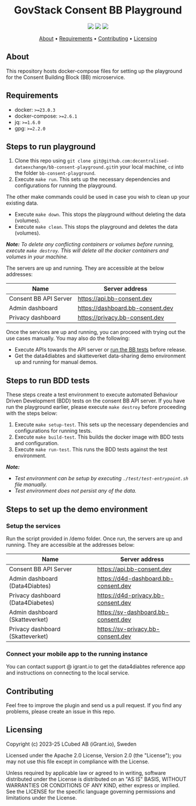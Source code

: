 <h1 align="center">
    GovStack Consent BB Playground
</h1>

<p align="center">
    <a href="/../../commits/" title="Last Commit"><img src="https://img.shields.io/github/last-commit/decentralised-dataexchange/bb-consent-playground?style=flat"></a>
    <a href="/../../issues" title="Open Issues"><img src="https://img.shields.io/github/issues/decentralised-dataexchange/bb-consent-playground?style=flat"></a>
    <a href="./LICENSE" title="License"><img src="https://img.shields.io/badge/License-Apache%202.0-yellowgreen?style=flat"></a>
</p>

<p align="center">
  <a href="#about">About</a> •
  <a href="#requirements">Requirements</a> •
  <a href="#contributing">Contributing</a> •
  <a href="#licensing">Licensing</a>
</p>

## About

This repository hosts docker-compose files for setting up the playground for the Consent Building Block (BB) microservice.

## Requirements

- docker: `>=23.0.3`
- docker-compose: `>=2.6.1`
- jq: `>=1.6.0`
- gpg: `>=2.2.0`

## Steps to run playground

1. Clone this repo using `git clone git@github.com:decentralised-dataexchange/bb-consent-playground.git`in your local machine, `cd` into the folder `bb-consent-playground`.
2. Execute `make run`. This sets up the necessary dependencies and configurations for running the playground.

The other make commands could be used in case you wish to clean up your existing data. 
* Execute `make down`. This stops the playground without deleting the data (volumes).
* Execute `make clean`. This stops the playground and deletes the data (volumes).

***Note:** To delete any conflicting containers or volumes before running, execute `make destroy`. This will delete all the docker containers and volumes in your machine.*

The servers are up and running. They are accessible at the below addresses:

| Name                   | Server address                   |
| ---------------------- | -------------------------------- |
| Consent BB API  Server | https://api.bb-consent.dev       |
| Admin dashboard        | https://dashboard.bb-consent.dev |
| Privacy dashboard      | https://privacy.bb-consent.dev   |

Once the services are up and running, you can proceed with trying out the use cases manually. You may also do the following:

* Execute APIs towards the API server or [run the BB tests](#steps-to-run-bdd-tests) before release.
* Get the data4diabtes and skatteverket data-sharing demo environment up and running for manual demos. 

## Steps to run BDD tests

These steps create a test environment to execute automated Behaviour Driven Development (BDD) tests on the consent BB API server. If you have run the playground earlier, please execute `make destroy` before proceeding with the steps below: 

1. Execute `make setup-test`. This sets up the necessary dependencies and configurations for running tests.
2. Execute `make build-test`. This builds the docker image with BDD tests and configuration.
3. Execute `make run-test`. This runs the BDD tests against the test environment.

***Note:***
- *Test environment can be setup by executing `./test/test-entrypoint.sh` file manually.*
- *Test environment does not persist any of the data.*

## Steps to set up the demo environment

### Setup the services

Run the script provided in /demo folder. Once run, the servers are up and running. They are accessible at the addresses below:

| Name                              | Server address                       |
| ----------------------------------| ------------------------------------ |
| Consent BB API  Server            | https://api.bb-consent.dev           |
| Admin dashboard (Data4Diabtes)    | https://d4d-dashboard.bb-consent.dev |
| Privacy dashboard (Data4Diabetes) | https://d4d-privacy.bb-consent.dev   |
| Admin dashboard (Skatteverket)    | https://sv-dashboard.bb-consent.dev  |
| Privacy dashboard (Skatteverket)  | https://sv-privacy.bb-consent.dev    |

### Connect your mobile app to the running instance

You can contact support @ igrant.io to get the data4diabtes reference app and instructions on connecting to the local service. 

## Contributing

Feel free to improve the plugin and send us a pull request. If you find any problems, please create an issue in this repo.

## Licensing

Copyright (c) 2023-25 LCubed AB (iGrant.io), Sweden

Licensed under the Apache 2.0 License, Version 2.0 (the "License"); you may not use this file except in compliance with the License.

Unless required by applicable law or agreed to in writing, software distributed under the License is distributed on an "AS IS" BASIS, WITHOUT WARRANTIES OR CONDITIONS OF ANY KIND, either express or implied. See the LICENSE for the specific language governing permissions and limitations under the License.
